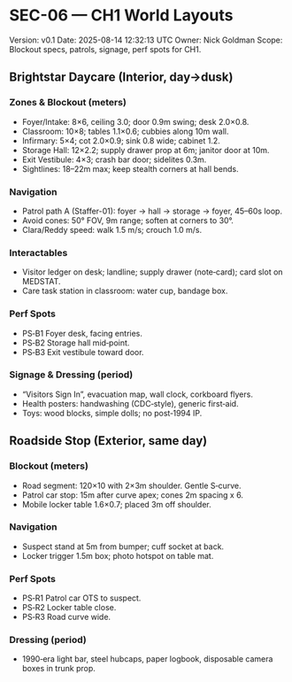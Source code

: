 # SEC-06 — CH1 World Layouts
Version: v0.1
Date: 2025-08-14 12:32:13 UTC
Owner: Nick Goldman
Scope: Blockout specs, patrols, signage, perf spots for CH1.

## Brightstar Daycare (Interior, day→dusk)
### Zones & Blockout (meters)
- Foyer/Intake: 8×6, ceiling 3.0; door 0.9m swing; desk 2.0×0.8.
- Classroom: 10×8; tables 1.1×0.6; cubbies along 10m wall.
- Infirmary: 5×4; cot 2.0×0.9; sink 0.8 wide; cabinet 1.2.
- Storage Hall: 12×2.2; supply drawer prop at 6m; janitor door at 10m.
- Exit Vestibule: 4×3; crash bar door; sidelites 0.3m.
- Sightlines: 18–22m max; keep stealth corners at hall bends.

### Navigation
- Patrol path A (Staffer-01): foyer → hall → storage → foyer, 45–60s loop.
- Avoid cones: 50° FOV, 9m range; soften at corners to 30°.
- Clara/Reddy speed: walk 1.5 m/s; crouch 1.0 m/s.

### Interactables
- Visitor ledger on desk; landline; supply drawer (note‑card); card slot on MEDSTAT.
- Care task station in classroom: water cup, bandage box.

### Perf Spots
- PS‑B1 Foyer desk, facing entries.
- PS‑B2 Storage hall mid‑point.
- PS‑B3 Exit vestibule toward door.

### Signage & Dressing (period)
- “Visitors Sign In”, evacuation map, wall clock, corkboard flyers.
- Health posters: handwashing (CDC‑style), generic first‑aid.
- Toys: wood blocks, simple dolls; no post‑1994 IP.

## Roadside Stop (Exterior, same day)
### Blockout (meters)
- Road segment: 120×10 with 2×3m shoulder. Gentle S‑curve.
- Patrol car stop: 15m after curve apex; cones 2m spacing x 6.
- Mobile locker table 1.6×0.7; placed 3m off shoulder.

### Navigation
- Suspect stand at 5m from bumper; cuff socket at back.
- Locker trigger 1.5m box; photo hotspot on table mat.

### Perf Spots
- PS‑R1 Patrol car OTS to suspect.
- PS‑R2 Locker table close.
- PS‑R3 Road curve wide.

### Dressing (period)
- 1990‑era light bar, steel hubcaps, paper logbook, disposable camera boxes in trunk prop.
